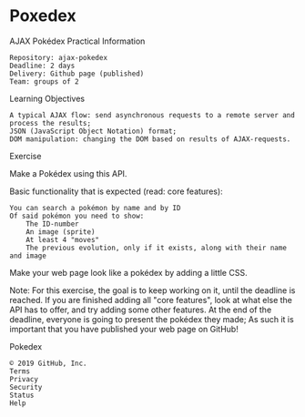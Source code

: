 # Poxedex

AJAX Pokédex
Practical Information

    Repository: ajax-pokedex
    Deadline: 2 days
    Delivery: Github page (published)
    Team: groups of 2

Learning Objectives

    A typical AJAX flow: send asynchronous requests to a remote server and process the results;
    JSON (JavaScript Object Notation) format;
    DOM manipulation: changing the DOM based on results of AJAX-requests.

Exercise

Make a Pokédex using this API.

Basic functionality that is expected (read: core features):

    You can search a pokémon by name and by ID
    Of said pokémon you need to show:
        The ID-number
        An image (sprite)
        At least 4 "moves"
        The previous evolution, only if it exists, along with their name and image

Make your web page look like a pokédex by adding a little CSS.

Note: For this exercise, the goal is to keep working on it, until the deadline is reached. If you are finished adding all "core features", look at what else the API has to offer, and try adding some other features. At the end of the deadline, everyone is going to present the pokédex they made; As such it is important that you have published your web page on GitHub!

Pokedex

    © 2019 GitHub, Inc.
    Terms
    Privacy
    Security
    Status
    Help

